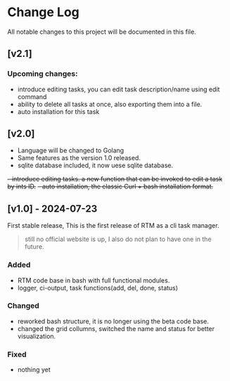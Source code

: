 
# Change Log
All notable changes to this project will be documented in this file.

## [v2.1] 
### Upcoming changes:
- introduce editing tasks, you can edit task description/name using edit command
- ability to delete all tasks at once, also exporting them into a file.
- auto installation for this task


## [v2.0]
- Language will be changed to Golang
- Same features as the version 1.0 released.
- sqlite database included, it now uese sqlite database.

~~- introduce editing tasks. a new function that can be invoked to edit a task by ints ID.~~
~~- auto installation, the classic Curl + bash installation format.~~

## [v1.0] - 2024-07-23
 
First stable release, This is the first release of RTM as a cli task manager.
> still no official website is up, I also do not plan to have one in the future.
 
### Added
- RTM code base in bash with full functional modules.
- logger, ci-output, task functions(add, del, done, status)

 
### Changed
- reworked bash structure, it is no longer using the beta code base.
- changed the grid collumns, switched the name and status for better visualization.

### Fixed
-  nothing yet